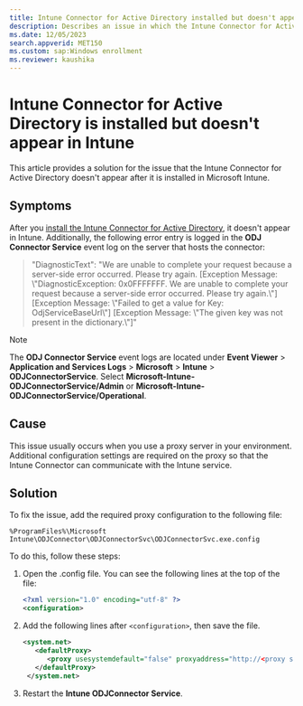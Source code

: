 ```yaml
---
title: Intune Connector for Active Directory installed but doesn't appear
description: Describes an issue in which the Intune Connector for Active Directory is installed but doesn't appear in Intune, and you receive an error message.
ms.date: 12/05/2023
search.appverid: MET150
ms.custom: sap:Windows enrollment
ms.reviewer: kaushika
---
```

# Intune Connector for Active Directory is installed but doesn't appear in Intune

This article provides a solution for the issue that the Intune Connector for Active Directory doesn't appear after it is installed in Microsoft Intune.

## Symptoms

After you [install the Intune Connector for Active Directory](/mem/intune/enrollment/windows-autopilot-hybrid#install-the-intune-connector), it doesn't appear in Intune. Additionally, the following error entry is logged in the **ODJ Connector Service** event log on the server that hosts the connector:

> "DiagnosticText": "We are unable to complete your request because a server-side error occurred. Please try again. [Exception Message: \\"DiagnosticException: 0x0FFFFFFF. We are unable to complete your request because a server-side error occurred. Please try again.\\"] [Exception Message: \\"Failed to get a value for Key: OdjServiceBaseUrl\\"] [Exception Message: \\"The given key was not present in the dictionary.\\"]"

> [!NOTE]
> The **ODJ Connector Service** event logs are located under **Event Viewer** > **Application and Services Logs** > **Microsoft** > **Intune** > **ODJConnectorService**. Select **Microsoft-Intune-ODJConnectorService/Admin** or **Microsoft-Intune-ODJConnectorService/Operational**.

## Cause

This issue usually occurs when you use a proxy server in your environment. Additional configuration settings are required on the proxy so that the Intune Connector can communicate with the Intune service.

## Solution

To fix the issue, add the required proxy configuration to the following file:

`%ProgramFiles%\Microsoft Intune\ODJConnector\ODJConnectorSvc\ODJConnectorSvc.exe.config`

To do this, follow these steps:

1. Open the .config file. You can see the following lines at the top of the file:

    ```xml
    <?xml version="1.0" encoding="utf-8" ?>
    <configuration>
    ```

2. Add the following lines after `<configuration>`, then save the file.

    ```xml
    <system.net>
       <defaultProxy>
          <proxy usesystemdefault="false" proxyaddress="http://<proxy server address>:<port>" />
       </defaultProxy>
     </system.net>
    ```

3. Restart the **Intune ODJConnector Service**.
